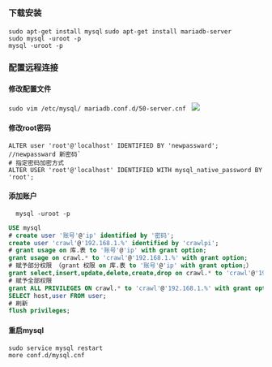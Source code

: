 ### 下载安装
`sudo apt-get install mysql`
`sudo apt-get install mariadb-server`    
`sudo mysql -uroot -p`    
`mysql -uroot -p`    
### 配置远程连接
#### 修改配置文件
`sudo vim /etc/mysql/ mariadb.conf.d/50-server.cnf `
![](https://note.youdao.com/yws/api/personal/file/00DF682E73FB47A4B35EC21AB07F7644?method=download&shareKey=80dbbc8d1ee03381a37b58b16a0b94d9)

#### 修改root密码
```
ALTER user 'root'@'localhost' IDENTIFIED BY 'newpassward'; //newpassward 新密码`
# 指定密码加密方式
ALTER USER 'root'@'localhost' IDENTIFIED WITH mysql_native_password BY 'root';
```
#### 添加账户
`  mysql -uroot -p`
```sql
USE mysql
# create user '账号'@'ip' identified by '密码';
create user 'crawl'@'192.168.1.%' identified by 'crawlpi';
# grant usage on 库.表 to '账号'@'ip' with grant option;
grant usage on crawl.* to 'crawl'@'192.168.1.%' with grant option;
# 赋予部分权限 （grant 权限 on 库.表 to '账号'@'ip' with grant option;）
grant select,insert,update,delete,create,drop on crawl.* to 'crawl'@'192.168.1.%' with grant option;
# 赋予全部权限
grant ALL PRIVILEGES ON crawl.* to 'crawl'@'192.168.1.%' with grant option;
SELECT host,user FROM user;
# 刷新
flush privileges;
  ```

#### 重启mysql
`sudo service mysql restart`    
`more conf.d/mysql.cnf`
